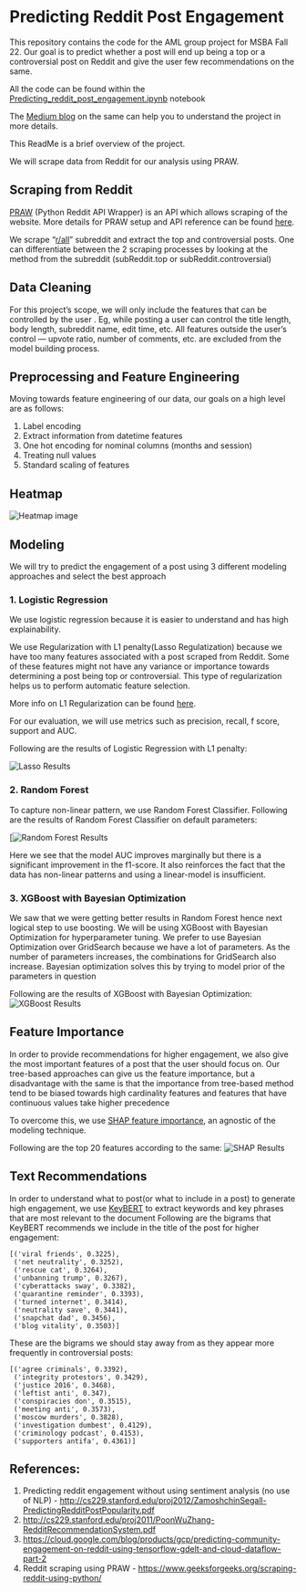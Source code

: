 # Predicting Reddit Post Engagement
This repository contains the code for the AML group project for MSBA Fall 22. 
Our goal is to predict whether a post will end up being a top or a controversial post on Reddit and give the user few recommendations on the same.

All the code can be found within the [Predicting_reddit_post_engagement.ipynb](https://github.com/praths007/predicting_reddit_post_engagement) notebook

The [Medium blog](https://medium.com/@coolskates111/predicting-a-reddit-posts-engagement-9e6be15c617a) on the same can help you to understand the project in more details.

This ReadMe is a brief overview of the project.


We will scrape data from Reddit for our analysis using PRAW. 



## Scraping from Reddit
[PRAW](https://praw.readthedocs.io/en/stable/) (Python Reddit API Wrapper) is an API which allows scraping of the website. More details for PRAW setup and API reference can be found [here](https://praw.readthedocs.io/en/stable/).

We scrape “[r/all](https://www.reddit.com/r/all/)” subreddit and extract the top and controversial posts. One can differentiate between the 2 scraping processes by looking at the method from the subreddit (subReddit.top or subReddit.controversial)

## Data Cleaning

For this project’s scope, we will only include the features that can be controlled by the user . Eg, while posting a user can control the title length, body length, subreddit name, edit time, etc. All features outside the user’s control — upvote ratio, number of comments, etc. are excluded from the model building process.

## Preprocessing and Feature Engineering
Moving towards feature engineering of our data, our goals on a high level are as follows:

1. Label encoding  
2. Extract information from datetime features
3. One hot encoding for nominal columns (months and session)
4. Treating null values 
5. Standard scaling of features 

## Heatmap
![Heatmap image](/misc/heatmap.png)

## Modeling
We will try to predict the engagement of a post using 3 different modeling approaches and select the best approach
### 1. Logistic Regression
We use logistic regression because it is easier to understand and has high explainability.

We use Regularization with L1 penalty(Lasso Regulatization) because  we have too many features associated with a post scraped from Reddit. Some of these features might not have any variance or importance towards determining a post being top or controversial. This type of regularization helps us to perform automatic feature selection. 

More info on L1 Regularization can be found [here](https://www.youtube.com/watch?v=NGf0voTMlcs).

For our evaluation, we will use metrics such as precision, recall, f score, support and AUC. 

Following are the results of Logistic Regression with L1 penalty:

![Lasso Results](/misc/lasso_results.png)

### 2. Random Forest
To capture non-linear pattern, we use Random Forest Classifier. 
Following are the results of Random Forest Classifier on default parameters:

[![Random Forest Results](/misc/rf_results.png)

Here we see that the model AUC improves marginally but there is a significant improvement in the f1-score. It also reinforces the fact that the data has non-linear patterns and using a linear-model is insufficient. 
### 3. XGBoost with Bayesian Optimization 

We saw that we were getting better results in Random Forest hence next logical step to use boosting. We will be using XGBoost with Bayesian Optimization for hyperparameter tuning. 
We prefer to use Bayesian Optimization over GridSearch because we have a lot of parameters. As the number of parameters increases, the combinations for GridSearch also increase.
Bayesian optimization solves this by trying to model prior of the parameters in question

Following are the results of XGBoost with Bayesian Optimization:
![XGBoost Results](/misc/xgb_results.png)

## Feature Importance

In order to provide recommendations for higher engagement, we also give the most important features of a post that the user should focus on.
Our tree-based approaches can give us the feature importance, but a disadvantage with the same is that the importance from tree-based method tend to be biased towards high cardinality features and features that have continuous values take higher precedence

To overcome this, we use [SHAP feature importance](https://christophm.github.io/interpretable-ml-book/shap.html), an agnostic of the modeling technique. 

Following are the top 20 features according to the same:
![SHAP Results](/misc/shap_top20.png)

## Text Recommendations

In order to understand what to post(or what to include in a post) to generate high engagement, we use [KeyBERT](https://towardsdatascience.com/keyword-extraction-with-bert-724efca412ea)  to extract keywords and key phrases that are most relevant to the document 
Following are the bigrams that KeyBERT recommends we include in the title of the post for higher engagement:
```
[('viral friends', 0.3225),
 ('net neutrality', 0.3252),
 ('rescue cat', 0.3264),
 ('unbanning trump', 0.3267),
 ('cyberattacks sway', 0.3382),
 ('quarantine reminder', 0.3393),
 ('turned internet', 0.3414),
 ('neutrality save', 0.3441),
 ('snapchat dad', 0.3456),
 ('blog vitality', 0.3503)]
```

These are the bigrams we should stay away from as they appear more frequently in controversial posts:
```
[('agree criminals', 0.3392),
 ('integrity protestors', 0.3429),
 ('justice 2016', 0.3468),
 ('leftist anti', 0.347),
 ('conspiracies don', 0.3515),
 ('meeting anti', 0.3573),
 ('moscow murders', 0.3828),
 ('investigation dumbest', 0.4129),
 ('criminology podcast', 0.4153),
 ('supporters antifa', 0.4361)]
```
## References:

1. Predicting reddit engagement without using sentiment analysis (no use of NLP) - http://cs229.stanford.edu/proj2012/ZamoshchinSegall-PredictingRedditPostPopularity.pdf
2. http://cs229.stanford.edu/proj2011/PoonWuZhang-RedditRecommendationSystem.pdf
3. https://cloud.google.com/blog/products/gcp/predicting-community-engagement-on-reddit-using-tensorflow-gdelt-and-cloud-dataflow-part-2
4. Reddit scraping using PRAW -
https://www.geeksforgeeks.org/scraping-reddit-using-python/




